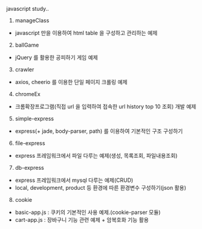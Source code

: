 javascript study..

1. manageClass
  - javascript  만을 이용하여 html table 을 구성하고 관리하는 예제
  
2. ballGame
  - jQuery 를 활용한 공피하기 게임 예제
  
3. crawler
  - axios, cheerio 를 이용한 단일 페이지 크롤링 예제

4. chromeEx
  - 크롬확장프로그램(직접 url 을 입력하여 접속한 url history top 10 조회) 개발 예제

5. simple-express
  - express(+ jade, body-parser, path) 를 이용하여 기본적인 구조 구성하기

6. file-express
  - express 프레임워크에서 파일 다루는 예제(생성, 목록조회, 파일내용조회)

7. db-express
  - express 프레임워크에서 mysql 다루는 예제(CRUD)
  - local, development, product 등 환경에 따른 환경변수 구성하기(json 활용)

8. cookie
  - basic-app.js : 쿠키의 기본적인 사용 예제.(cookie-parser 모듈)
  - cart-app.js : 장바구니 기능 관련 예제 + 암복호화 기능 활용